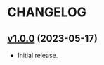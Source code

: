 # CHANGELOG

## [v1.0.0](https://github.com/josantonius/chatgpt-discord-bot/releases/tag/v1.0.0) (2023-05-17)

- Initial release.
